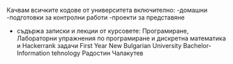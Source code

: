 Качвам всичките кодове от университета включително:
-домашни 
-подготовки за контролни работи
-проекти за представяне 
- съдържа записки и лекции от курсовете: Програмиране, Лабораторни упражнения по програмиране
   и дискретна математика и Hackerrank задачи 
First Year
New Bulgarian University
Bachelor- Information tehnology
Радостин Чалакутев
